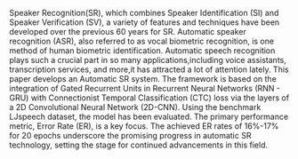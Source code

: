 Speaker Recognition(SR), which combines Speaker Identification
(SI) and Speaker Verification (SV), a variety of features and techniques have
been developed over the previous 60 years for SR. Automatic speaker
recognition (ASR), also referred to as vocal biometric recognition, is one
method of human biometric identification. Automatic speech recognition plays
such a crucial part in so many applications,including voice assistants,
transcription services, and more,it has attracted a lot of attention lately. This
paper develops an Automatic SR system. The framework is based on the
integration of Gated Recurrent Units in Recurrent Neural Networks (RNN -
GRU) with Connectionist Temporal Classification (CTC) loss via the layers of
a 2D Convolutional Neural Network (2D-CNN). Using the benchmark
LJspeech dataset, the model has been evaluated. The primary performance
metric, Error Rate (ER), is a key focus. The achieved ER rates of 16%-17% for
20 epochs underscore the promising progress in automatic SR technology,
setting the stage for continued advancements in this field.
